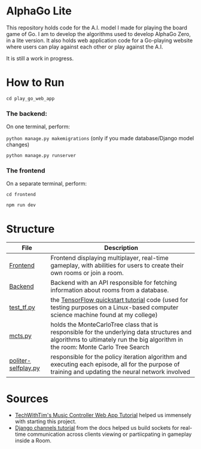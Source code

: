 # AlphaGo Lite

This repository holds code for the A.I. model I made for playing the board game of Go. I am to develop the algorithms used to develop AlphaGo Zero, in a lite version. It also holds web application code for a Go-playing website where users can play against each other or play against the A.I.

It is still a work in progress. 

# How to Run

`cd play_go_web_app`

### The backend:

On one terminal, perform:

`python manage.py makemigrations` (only if you made database/Django model changes)

`python manage.py runserver`

### The frontend

On a separate terminal, perform:

`cd frontend`

`npm run dev`

# Structure

| File                                                  | Description                                                                                                                                                                                   |
| ----------------------------------------------------- | --------------------------------------------------------------------------------------------------------------------------------------------------------------------------------------------- |
| [Frontend](play_go_web_app/frontend)                  | Frontend displaying multiplayer, real-time gameplay, with abilities for users to create their own rooms or join a room.                                                                       |
| [Backend](play_go_web_app/api)                        | Backend with an API responsible for fetching information about rooms from a database.                                                                                                         |
| [test_tf.py](test_tf.py)                              | the [TensorFlow quickstart tutorial](https://www.tensorflow.org/tutorials/quickstart/beginner) code (used for testing purposes on a Linux-based computer science machine found at my college) |
| [mcts.py](algorithms/mcts.py)                         | holds the MonteCarloTree class that is responsible for the underlying data structures and algorithms to ultimately run the big algorithm in the room: Monte Carlo Tree Search                 |
| [politer-selfplay.py](algorithms/politer-selfplay.py) | responsible for the policy iteration algorithm and executing each episode, all for the purpose of training and updating the neural network involved                                           |



# Sources
- [TechWithTim's Music Controller Web App Tutorial](https://github.com/techwithtim/Music-Controller-Web-App-Tutorial) helped us immensely with starting this project. 
- [Django channels tutorial](https://channels.readthedocs.io/en/stable/tutorial/part_1.html) from the docs helped us build sockets for real-time communication across clients viewing or partiicpating in gameplay inside a Room. 
